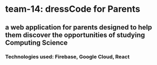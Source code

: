 # team-14: dressCode for Parents
## a web application for parents designed to help them discover the opportunities of studying Computing Science
### Technologies used: Firebase, Google Cloud, React
